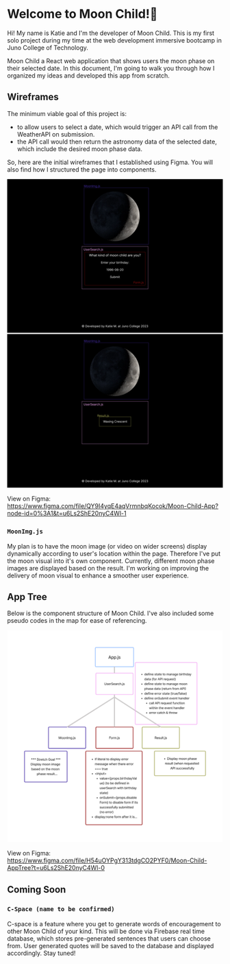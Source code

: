 # Welcome to Moon Child!🌛 

Hi! My name is Katie and I'm the developer of Moon Child. This is my first solo project during my time at the web development immersive bootcamp in Juno College of Technology. 

Moon Child a React web application that shows users the moon phase on their selected date. In this document, I'm going to walk you through how I organized my ideas and developed this app from scratch.


## Wireframes
The minimum viable goal of this project is: 
- to allow users to select a date, which would trigger an API call from the WeatherAPI on submission.
- the API call would then return the astronomy data of the selected date, which include the desired moon phase data.

So, here are the initial wireframes that I established using Figma. You will also find how I structured the page into components. 

<img src="planning/moon-child-wireframe-01.png " alt="wireframe of moon child" title="Moon Child Wireframe (main page)">
<img src="planning/moon-child-wireframe-02.png " alt="wireframe of moon child" title="Moon Child Wireframe (result page)">

View on Figma: https://www.figma.com/file/QY9I4yqE4aqVrmnbqKocok/Moon-Child-App?node-id=0%3A1&t=u6Ls2ShE20nyC4Wl-1

### `MoonImg.js`
My plan is to have the moon image (or video on wider screens) display dynamically according to user's location within the page. Therefore I've put the moon visual into it's own component. Currently, different moon phase images are displayed based on the result. I'm working on improving the delivery of moon visual to enhance a smoother user experience.

## App Tree
Below is the component structure of Moon Child. I've also included some pseudo codes in the map for ease of referencing.

<img src="planning/moon-child-app-tree.png " alt="app tree of Moon Child" title="Moon Child App Tree">

View on Figma: https://www.figma.com/file/H54uOYPgY313tdgCO2PYF0/Moon-Child-AppTree?t=u6Ls2ShE20nyC4Wl-0


## Coming Soon
### `C-Space (name to be confirmed)`
C-space is a feature where you get to generate words of encouragement to other Moon Child of your kind. This will be done via Firebase real time database, which stores pre-generated sentences that users can choose from. User generated quotes will be saved to the database and displayed accordingly. Stay tuned!
